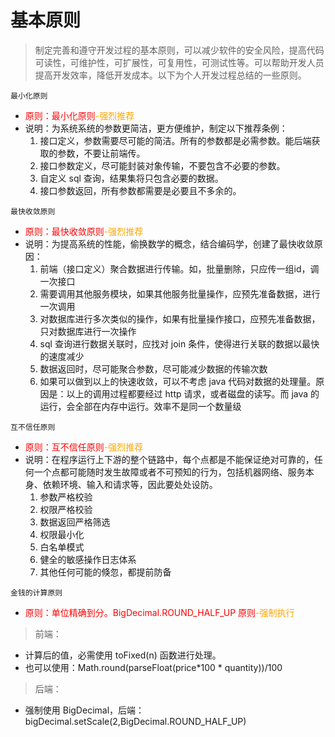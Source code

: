 # 基本原则

> 制定完善和遵守开发过程的基本原则，可以减少软件的安全风险，提高代码可读性，可维护性，可扩展性，可复用性，可测试性等。可以帮助开发人员提高开发效率，降低开发成本。以下为个人开发过程总结的一些原则。


```
最小化原则
```
- <span style="color:red">原则：最小化原则</span><span style="color:orange">-强烈推荐</span>
- 说明：为系统系统的参数更简洁，更方便维护，制定以下推荐条例：
    1. 接口定义，参数需要尽可能的简洁。所有的参数都是必需参数。能后端获取的参数，不要让前端传。
    2. 接口参数定义，尽可能封装对象传输，不要包含不必要的参数。
    3. 自定义 sql 查询，结果集将只包含必要的数据。
    4. 接口参数返回，所有参数都需要是必要且不多余的。

```
最快收敛原则
```
- <span style="color:red">原则：最快收敛原则</span><span style="color:orange">-强烈推荐</span>
- 说明：为提高系统的性能，偷换数学的概念，结合编码学，创建了最快收敛原因：
    1. 前端（接口定义）聚合数据进行传输。如，批量删除，只应传一组id，调一次接口
    2. 需要调用其他服务模块，如果其他服务批量操作，应预先准备数据，进行一次调用
    3. 对数据库进行多次类似的操作，如果有批量操作接口，应预先准备数据，只对数据库进行一次操作
    4. sql 查询进行数据关联时，应找对 join 条件，使得进行关联的数据以最快的速度减少
    5. 数据返回时，尽可能聚合参数，尽可能减少数据的传输次数
    6. 如果可以做到以上的快速收敛，可以不考虑 java 代码对数据的处理量。原因是：以上的调用过程都要经过 http 请求，或者磁盘的读写。而 java 的运行，会全部在内存中运行。效率不是同一个数量级

```
互不信任原则
```
- <span style="color:red">原则：互不信任原则</span><span style="color:orange">-强烈推荐</span>
- 说明：在程序运行上下游的整个链路中，每个点都是不能保证绝对可靠的，任何一个点都可能随时发生故障或者不可预知的行为，包括机器网络、服务本身、依赖环境、输入和请求等，因此要处处设防。
    1. 参数严格校验
    2. 权限严格校验
    3. 数据返回严格筛选
    4. 权限最小化
    5. 白名单模式
    6. 健全的敏感操作日志体系
    7. 其他任何可能的倏忽，都提前防备

```
金钱的计算原则
```
- <span style="color:red"> 原则：单位精确到分。BigDecimal.ROUND_HALF_UP 原则</span><span style="color:orange">-强制执行</span>

> 前端：
- 计算后的值，必需使用 toFixed(n)  函数进行处理。
- 也可以使用：Math.round(parseFloat(price*100 * quantity))/100

> 后端：
- 强制使用 BigDecimal，后端：bigDecimal.setScale(2,BigDecimal.ROUND_HALF_UP)
